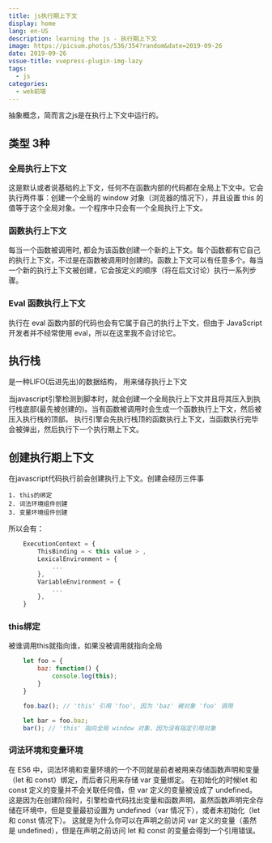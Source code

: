 ```yaml
---
title: js执行期上下文
display: home
lang: en-US
description: learning the js - 执行期上下文
image: https://picsum.photos/536/354?random&date=2019-09-26
date: 2019-09-26
vssue-title: vuepress-plugin-img-lazy
tags:
  - js
categories:
  - web前端
---
```


抽象概念，简而言之js是在执行上下文中运行的。

<!-- more -->

## 类型 3种

### 全局执行上下文
这是默认或者说基础的上下文，任何不在函数内部的代码都在全局上下文中。它会执行两件事：创建一个全局的 window 对象（浏览器的情况下），并且设置 this 的值等于这个全局对象。一个程序中只会有一个全局执行上下文。

### 函数执行上下文

每当一个函数被调用时, 都会为该函数创建一个新的上下文。每个函数都有它自己的执行上下文，不过是在函数被调用时创建的。函数上下文可以有任意多个。每当一个新的执行上下文被创建，它会按定义的顺序（将在后文讨论）执行一系列步骤。

### Eval 函数执行上下文

执行在 eval 函数内部的代码也会有它属于自己的执行上下文，但由于 JavaScript 开发者并不经常使用 eval，所以在这里我不会讨论它。

## 执行栈

是一种LIFO(后进先出)的数据结构， 用来储存执行上下文

当javascript引擎检测到脚本时，就会创建一个全局执行上下文并且将其压入到执行栈底部(最先被创建的)。当有函数被调用时会生成一个函数执行上下文，然后被压入执行栈的顶部。
执行引擎会先执行栈顶的函数执行上下文，当函数执行完毕会被弹出，然后执行下一个执行期上下文。

## 创建执行期上下文

在javascript代码执行前会创建执行上下文。创建会经历三件事

    1. this的绑定
    2. 词法环境组件创建
    3. 变量环境组件创建

所以会有：

``` js
    ExecutionContext = {
        ThisBinding = < this value > ,
        LexicalEnvironment = {
            ...
        },
        VariableEnvironment = {
            ...
        },
    }
```

### this绑定

被谁调用this就指向谁，如果没被调用就指向全局

``` js
    let foo = {
        baz: function() {
            console.log(this);
        }
    }

    foo.baz(); // 'this' 引用 'foo', 因为 'baz' 被对象 'foo' 调用

    let bar = foo.baz;
    bar(); // 'this' 指向全局 window 对象，因为没有指定引用对象
```

### 词法环境和变量环境

在 ES6 中，词法环境和变量环境的一个不同就是前者被用来存储函数声明和变量（let 和 const）绑定，而后者只用来存储 var 变量绑定。
在初始化的时候let 和 const 定义的变量并不会关联任何值，但 var 定义的变量被设成了 undefined。
这是因为在创建阶段时，引擎检查代码找出变量和函数声明，虽然函数声明完全存储在环境中，但是变量最初设置为 undefined（var 情况下），或者未初始化（let 和 const 情况下）。
这就是为什么你可以在声明之前访问 var 定义的变量（虽然是 undefined），但是在声明之前访问 let 和 const 的变量会得到一个引用错误。
